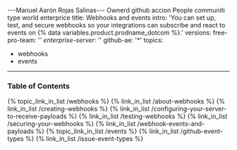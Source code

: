 ---Manuel Aarón Rojas Salinas--- Ownerd github accion People communiti type world enterprice 
title: Webhooks and events
intro: 'You can set up, test, and secure webhooks so your integrations can subscribe and react to events on {% data variables.product.prodname_dotcom %}.'
versions:
  free-pro-team: '*'
  enterprise-server: '*'
  github-ae: '*'
topics:
  - webhooks
  - events
---

### Table of Contents

{% topic_link_in_list /webhooks %}
    {% link_in_list /about-webhooks %}
    {% link_in_list /creating-webhooks %}
    {% link_in_list /configuring-your-server-to-receive-payloads %}
    {% link_in_list /testing-webhooks %}
    {% link_in_list /securing-your-webhooks %}
    {% link_in_list /webhook-events-and-payloads %}
{% topic_link_in_list /events %}
    {% link_in_list /github-event-types %}
    {% link_in_list /issue-event-types %}
